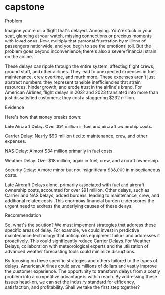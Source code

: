 # capstone
Problem 

Imagine you're on a flight that's delayed. Annoying. You're stuck in your seat, glancing at your watch, missing connections or precious moments with loved ones. Now, multiply that personal frustration by millions of passengers nationwide, and you begin to see the emotional toll. But the problem goes beyond inconvenience; there's also a severe financial strain on the airline.  

These delays can ripple through the entire system, affecting flight crews, ground staff, and other airlines. They lead to unexpected expenses in fuel, maintenance, crew overtime, and much more. These expenses aren't just abstract numbers; they represent tangible inefficiencies that strain resources, hinder growth, and erode trust in the airline's brand. For American Airlines, flight delays in 2022 and 2023 translated into more than just dissatisfied customers; they cost a staggering $232 million. 

Evidence 

Here's how that money breaks down: 

Late Aircraft Delay: Over $91 million in fuel and aircraft ownership costs. 

Carrier Delay: Nearly $90 million tied to maintenance, crew, and other expenses. 

NAS Delay: Almost $34 million primarily in fuel costs. 

Weather Delay: Over $18 million, again in fuel, crew, and aircraft ownership. 

Security Delay: A more minor but not insignificant $38,000 in miscellaneous costs. 

Late Aircraft Delays alone, primarily associated with fuel and aircraft ownership costs, accounted for over $91 million. Other delays, such as Carrier and NAS Delays, added burdens, leading to maintenance, crew, and additional related costs. This enormous financial burden underscores the urgent need to address the underlying causes of these delays. 

Recommendation 

So, what's the solution? We must implement strategies that address these specific areas of delay. For example, we could invest in predictive maintenance technology that anticipates equipment failure and addresses it proactively. This could significantly reduce Carrier Delays. For Weather Delays, collaboration with meteorological experts and the utilization of advanced weather forecasting tools could minimize disruptions. 

By focusing on these specific strategies and others tailored to the types of delays, American Airlines could save millions of dollars and vastly improve the customer experience. The opportunity to transform delays from a costly problem into a competitive advantage is within reach. By addressing these issues head-on, we can set the industry standard for efficiency, satisfaction, and profitability. Shall we take the first step together? 

 
